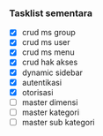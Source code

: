 ### Tasklist sementara

-   [x] crud ms group
-   [x] crud ms user
-   [x] crud ms menu
-   [x] crud hak akses
-   [x] dynamic sidebar
-   [x] autentikasi
-   [x] otorisasi
-   [ ] master dimensi
-   [ ] master kategori
-   [ ] master sub kategori
